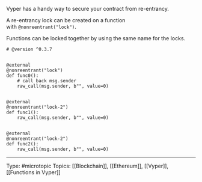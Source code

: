 Vyper has a handy way to secure your contract from re-entrancy.

A re-entrancy lock can be created on a function with `@nonreentrant("lock")`.

Functions can be locked together by using the same name for the locks.
```
# @version ^0.3.7


@external
@nonreentrant("lock")
def func0():
    # call back msg.sender
    raw_call(msg.sender, b"", value=0)


@external
@nonreentrant("lock-2")
def func1():
    raw_call(msg.sender, b"", value=0)


@external
@nonreentrant("lock-2")
def func2():
    raw_call(msg.sender, b"", value=0)

```
___
Type: #microtopic 
Topics: [[Blockchain]], [[Ethereum]], [[Vyper]], [[Functions in Vyper]]

